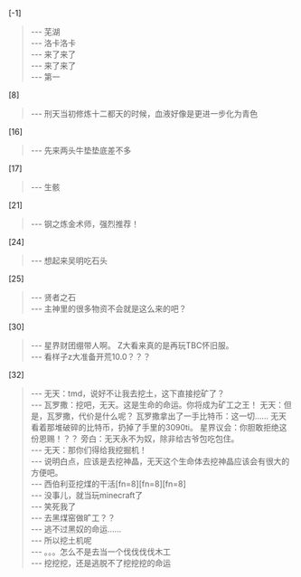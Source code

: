 
[-1] 
>--- 芜湖<br>
>--- 洛卡洛卡<br>
>--- 来了来了<br>
>--- 来了来了<br>
>--- 第一<br>

[8] 
>--- 刑天当初修炼十二都天的时候，血液好像是更进一步化为青色<br>

[16] 
>--- 先来两头牛垫垫底差不多<br>

[17] 
>--- 生骸<br>

[21] 
>--- 钢之炼金术师，强烈推荐！<br>

[24] 
>--- 想起来吴明吃石头<br>

[25] 
>--- 贤者之石<br>
>--- 主神里的很多物资不会就是这么来的吧？<br>

[30] 
>--- 星界财团绷带人啊。
Z大看来真的是再玩TBC怀旧服。<br>
>--- 看样子z大准备开荒10.0？？？<br>

[32] 
>--- 无天：tmd，说好不让我去挖土，这下直接挖矿了？<br>
>--- 瓦罗撒：挖吧，无天。这是生命的命运。你将成为矿工之王！
无天：但是，瓦罗撒，代价是什么呢？
瓦罗撒拿出了一手比特币：这一切……
无天看着那堆破碎的比特币，扔掉了手里的3090ti。
星界议会：你胆敢拒绝这份恩赐！？？
旁白：无天永不为奴，除非给古爷包吃包住。<br>
>--- 无天：那你们得给我挖掘机！<br>
>--- 说明白点，应该是去挖神晶，无天这个生命体去挖神晶应该会有很大的方便吧。<br>
>--- 西伯利亚挖煤的干活[fn=8][fn=8][fn=8]<br>
>--- 没事儿，就当玩minecraft了<br>
>--- 笑死我了<br>
>--- 去黑煤窑做旷工？？<br>
>--- 逃不过黑奴的命运……<br>
>--- 所以挖土机呢<br>
>--- 。。。怎么不是去当一个伐伐伐伐木工<br>
>--- 挖挖挖，还是逃脱不了挖挖挖的命运<br>
